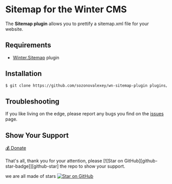 # Sitemap for the Winter CMS

The **Sitemap plugin** allows you to prettify a sitemap.xml file for your website.

## Requirements

* [Winter.Sitemap](https://github.com/wintercms/wn-sitemap-plugin) plugin

## Installation

```bash
$ git clone https://github.com/sozonovalexey/wn-sitemap-plugin plugins/xeor/sitemap
```

## Troubleshooting

If you like living on the edge, please report any bugs you find on the
[issues](https://github.com/sozonovalexey/wn-sitemap-plugin/issues) page.

## Show Your Support

<a href="https://2tip.xeor.ru/1" target="_blank">
  💰 Donate
</a>
<br/><br/>
That's all, thank you for your attention, please [![Star on GitHub][github-star-badge]][github-star] the repo to show your support.

we are all made of stars [![Star on GitHub][github-star-badge]][github-star]

[github-star-badge]: https://img.shields.io/github/stars/sozonovalexey/wn-sitemap-plugin.svg?style=social
[github-star]: https://github.com/sozonovalexey/wn-sitemap-plugin/stargazers
